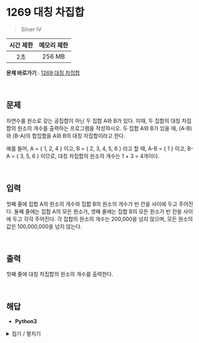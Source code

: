 # 1269 대칭 차집합
> Silver IV

|시간 제한|메모리 제한|
|:---:|:---:|
|2초|256 MB|

**문제 바로가기** : [1269 대칭 차집합](https://www.acmicpc.net/problem/1269 "1269 대칭 차집합")

</br>

## 문제
자연수를 원소로 갖는 공집합이 아닌 두 집합 A와 B가 있다. 이때, 두 집합의 대칭 차집합의 원소의 개수를 출력하는 프로그램을 작성하시오. 두 집합 A와 B가 있을 때, (A-B)와 (B-A)의 합집합을 A와 B의 대칭 차집합이라고 한다.

예를 들어, A = { 1, 2, 4 } 이고, B = { 2, 3, 4, 5, 6 } 라고 할 때,  A-B = { 1 } 이고, B-A = { 3, 5, 6 } 이므로, 대칭 차집합의 원소의 개수는 1 + 3 = 4개이다.

</br>

## 입력
첫째 줄에 집합 A의 원소의 개수와 집합 B의 원소의 개수가 빈 칸을 사이에 두고 주어진다. 둘째 줄에는 집합 A의 모든 원소가, 셋째 줄에는 집합 B의 모든 원소가 빈 칸을 사이에 두고 각각 주어진다. 각 집합의 원소의 개수는 200,000을 넘지 않으며, 모든 원소의 값은 100,000,000을 넘지 않는다.

</br>

## 출력
첫째 줄에 대칭 차집합의 원소의 개수를 출력한다.

</br>

## 해답
- **Python3**
<details>
<summary>접기 / 펼치기</summary>
<div markdown="1">

```py
import sys
sizeA, sizeB = map(int, sys.stdin.readline().split())
dictA = {
    k: 1
    for k in map(int, sys.stdin.readline().split())
}
dictB = {
    k: 1
    for k in map(int, sys.stdin.readline().split())
}

answer = 0
for k in dictA:
    if k not in dictB:
        answer += 1
for k in dictB:
    if k not in dictA:
        answer += 1
print(answer)
```

</div>
</details>